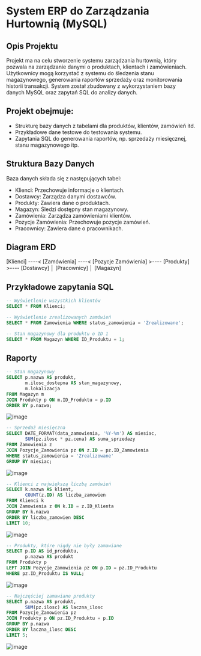 # System ERP do Zarządzania Hurtownią (MySQL)

## Opis Projektu

Projekt ma na celu stworzenie systemu zarządzania hurtownią, który pozwala na zarządzanie danymi o produktach, klientach i zamówieniach. Użytkownicy mogą korzystać z systemu do śledzenia stanu magazynowego, generowania raportów sprzedaży oraz monitorowania historii transakcji. System został zbudowany z wykorzystaniem bazy danych MySQL oraz zapytań SQL do analizy danych.

## Projekt obejmuje:
- Strukturę bazy danych z tabelami dla produktów, klientów, zamówień itd.
- Przykładowe dane testowe do testowania systemu.
- Zapytania SQL do generowania raportów, np. sprzedaży miesięcznej, stanu magazynowego itp.

## Struktura Bazy Danych
Baza danych składa się z następujących tabel:
- Klienci: Przechowuje informacje o klientach.
- Dostawcy: Zarządza danymi dostawców.
- Produkty: Zawiera dane o produktach.
- Magazyn: Śledzi dostępny stan magazynowy.
- Zamówienia: Zarządza zamówieniami klientów.
- Pozycje Zamówienia: Przechowuje pozycje zamówień.
- Pracownicy: Zawiera dane o pracownikach.

## Diagram ERD
[Klienci] ----< [Zamówienia] ----< [Pozycje Zamówienia] >---- [Produkty] >---- [Dostawcy]
                      │
                  [Pracownicy]
                      │
                 [Magazyn]


## Przykładowe zapytania SQL

```sql
-- Wyświetlenie wszystkich klientów
SELECT * FROM Klienci;

-- Wyświetlenie zrealizowanych zamówień
SELECT * FROM Zamowienia WHERE status_zamowienia = 'Zrealizowane';

-- Stan magazynowy dla produktu o ID 1
SELECT * FROM Magazyn WHERE ID_Produktu = 1;
```
## Raporty 
```sql
-- Stan magazynowy 
SELECT p.nazwa AS produkt,
       m.ilosc_dostepna AS stan_magazynowy,
       m.lokalizacja
FROM Magazyn m
JOIN Produkty p ON m.ID_Produktu = p.ID
ORDER BY p.nazwa;
```
![image](https://github.com/user-attachments/assets/f1822937-a46e-4456-994a-0c2e297b437d)
```sql
-- Sprzedaż miesięczna
SELECT DATE_FORMAT(data_zamowienia, '%Y-%m') AS miesiac,
       SUM(pz.ilosc * pz.cena) AS suma_sprzedazy
FROM Zamowienia z
JOIN Pozycje_Zamowienia pz ON z.ID = pz.ID_Zamowienia
WHERE status_zamowienia = 'Zrealizowane'
GROUP BY miesiac;
```
![image](https://github.com/user-attachments/assets/f9799e5f-e929-4354-a7c1-f1554983cf16)
```sql
-- Klienci z największą liczbą zamówień
SELECT k.nazwa AS klient,
       COUNT(z.ID) AS liczba_zamowien
FROM Klienci k
JOIN Zamowienia z ON k.ID = z.ID_Klienta
GROUP BY k.nazwa
ORDER BY liczba_zamowien DESC
LIMIT 10;
```
![image](https://github.com/user-attachments/assets/cd6fecb3-d671-4027-8889-7af02facee51)
```sql
-- Produkty, które nigdy nie były zamawiane
SELECT p.ID AS id_produktu,
       p.nazwa AS produkt
FROM Produkty p
LEFT JOIN Pozycje_Zamowienia pz ON p.ID = pz.ID_Produktu
WHERE pz.ID_Produktu IS NULL;
```
![image](https://github.com/user-attachments/assets/b280f9c3-27f4-422c-b5ef-a845fe25ec08)
```sql
-- Najczęściej zamawiane produkty
SELECT p.nazwa AS produkt,
       SUM(pz.ilosc) AS laczna_ilosc
FROM Pozycje_Zamowienia pz
JOIN Produkty p ON pz.ID_Produktu = p.ID
GROUP BY p.nazwa
ORDER BY laczna_ilosc DESC
LIMIT 5;
```
![image](https://github.com/user-attachments/assets/5fb0c7fc-62cf-49dd-87ca-fec75a7f539c)





